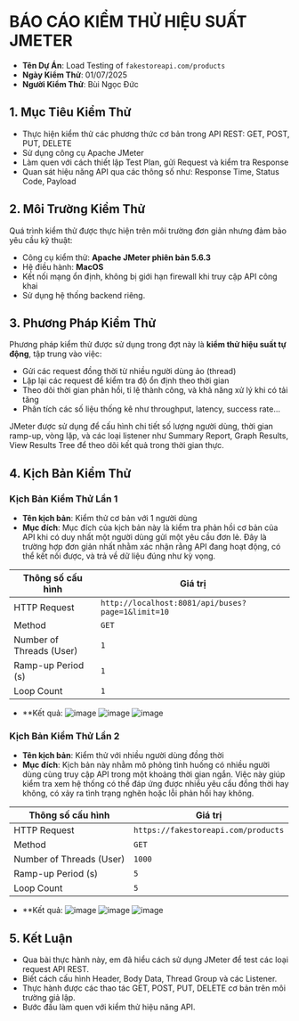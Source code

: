 # BÁO CÁO KIỂM THỬ HIỆU SUẤT JMETER

- **Tên Dự Án**: Load Testing of `fakestoreapi.com/products`  
- **Ngày Kiểm Thử**: 01/07/2025  
- **Người Kiểm Thử**: Bùi Ngọc Đức

## 1. Mục Tiêu Kiểm Thử

- Thực hiện kiểm thử các phương thức cơ bản trong API REST: GET, POST, PUT, DELETE
- Sử dụng công cụ Apache JMeter
- Làm quen với cách thiết lập Test Plan, gửi Request và kiểm tra Response
- Quan sát hiệu năng API qua các thông số như: Response Time, Status Code, Payload

## 2. Môi Trường Kiểm Thử

Quá trình kiểm thử được thực hiện trên môi trường đơn giản nhưng đảm bảo yêu cầu kỹ thuật:
- Công cụ kiểm thử: **Apache JMeter phiên bản 5.6.3**
- Hệ điều hành: **MacOS**
- Kết nối mạng ổn định, không bị giới hạn firewall khi truy cập API công khai
- Sử dụng hệ thống backend riêng.

## 3. Phương Pháp Kiểm Thử

Phương pháp kiểm thử được sử dụng trong đợt này là **kiểm thử hiệu suất tự động**, tập trung vào việc:
- Gửi các request đồng thời từ nhiều người dùng ảo (thread)
- Lặp lại các request để kiểm tra độ ổn định theo thời gian
- Theo dõi thời gian phản hồi, tỉ lệ thành công, và khả năng xử lý khi có tải tăng
- Phân tích các số liệu thống kê như throughput, latency, success rate...

JMeter được sử dụng để cấu hình chi tiết số lượng người dùng, thời gian ramp-up, vòng lặp, và các loại listener như Summary Report, Graph Results, View Results Tree để theo dõi kết quả trong thời gian thực.

## 4. Kịch Bản Kiểm Thử
### Kịch Bản Kiểm Thử Lần 1

- **Tên kịch bản**: Kiểm thử cơ bản với 1 người dùng
- **Mục đích**: Mục đích của kịch bản này là kiểm tra phản hồi cơ bản của API khi có duy nhất một người dùng gửi một yêu cầu đơn lẻ. Đây là trường hợp đơn giản nhất nhằm xác nhận rằng API đang hoạt động, có thể kết nối được, và trả về dữ liệu đúng như kỳ vọng.

| Thông số cấu hình         | Giá trị                                  |
|---------------------------|-------------------------------------------|
| HTTP Request              | `http://localhost:8081/api/buses?page=1&limit=10`      |
| Method                    | `GET`                                    |
| Number of Threads (User)  | `1`                                      |
| Ramp-up Period (s)        | `1`                                      |
| Loop Count                | `1`                                      |

- **Kết quả:
![image](https://github.com/user-attachments/assets/be5ecdcd-c904-4fe5-9a15-4ce57f091bfc)
![image](https://github.com/user-attachments/assets/4c18be20-b583-4b55-b46f-4a6a24c7b49f)
![image](https://github.com/user-attachments/assets/619bd167-afb4-48ad-ac52-be3ac1774e94)

### Kịch Bản Kiểm Thử Lần 2

- **Tên kịch bản**: Kiểm thử với nhiều người dùng đồng thời
- **Mục đích**: Kịch bản này nhằm mô phỏng tình huống có nhiều người dùng cùng truy cập API trong một khoảng thời gian ngắn. Việc này giúp kiểm tra xem hệ thống có thể đáp ứng được nhiều yêu cầu đồng thời hay không, có xảy ra tình trạng nghẽn hoặc lỗi phản hồi hay không.

| Thông số cấu hình         | Giá trị                                  |
|---------------------------|-------------------------------------------|
| HTTP Request              | `https://fakestoreapi.com/products`      |
| Method                    | `GET`                                    |
| Number of Threads (User)  | `1000`                                     |
| Ramp-up Period (s)        | `5`                                      |
| Loop Count                | `5`                                      |

- **Kết quả:
![image](https://github.com/user-attachments/assets/62f4798c-21d7-4976-b0a0-d6b875de8002)
![image](https://github.com/user-attachments/assets/8a48bc01-eb93-403b-ac14-89e6f49cfcc1)
![image](https://github.com/user-attachments/assets/07497621-29a9-4266-a32a-ae0cea3f5504)

## 5. Kết Luận

- Qua bài thực hành này, em đã hiểu cách sử dụng JMeter để test các loại request API REST.
- Biết cách cấu hình Header, Body Data, Thread Group và các Listener.
- Thực hành được các thao tác GET, POST, PUT, DELETE cơ bản trên môi trường giả lập.
- Bước đầu làm quen với kiểm thử hiệu năng API.
